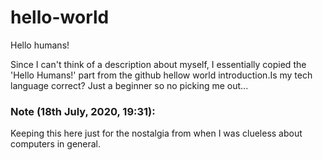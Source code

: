 # hello-world

Hello humans!

Since I can't think of a description about myself, I essentially copied the 'Hello Humans!' part from the github hellow world introduction.Is my tech language correct? Just a beginner so no picking me out...

### Note (18th July, 2020, 19:31):
Keeping this here just for the nostalgia from when I was clueless about computers in general.
